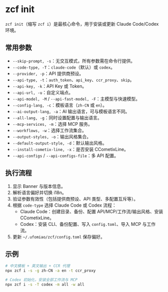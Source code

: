# zcf init

`zcf init`（缩写 `zcf i`）是最核心命令，用于安装或更新 Claude Code/Codex 环境。

## 常用参数

- `--skip-prompt, -s`：无交互模式，所有参数需在命令行提供。
- `--code-type, -T`：`claude-code`（默认）或 `codex`。
- `--provider, -p`：API 提供商预设。
- `--api-type, -t`：`auth_token`、`api_key`、`ccr_proxy`、`skip`。
- `--api-key, -k`：API Key 或 Token。
- `--api-url, -u`：自定义端点。
- `--api-model, -M` / `--api-fast-model, -F`：主模型与快速模型。
- `--config-lang, -c`：模板语言（`zh-CN` 或 `en`）。
- `--ai-output-lang, -a`：AI 输出语言，可与模板语言不同。
- `--all-lang, -g`：同时设置配置与输出语言。
- `--mcp-services, -m`：选择 MCP 服务。
- `--workflows, -w`：选择工作流集合。
- `--output-styles, -o`：输出风格集合。
- `--default-output-style, -d`：默认输出风格。
- `--install-cometix-line, -x`：是否安装 CCometixLine。
- `--api-configs` / `--api-configs-file`：多 API 配置。

## 执行流程

1. 显示 Banner 与版本信息。
2. 解析语言偏好并切换 i18n。
3. 验证参数有效性（包括提供商预设、API 类型、多配置互斥等）。
4. 根据 `code-type` 选择 Claude Code 或 Codex 流程：
   - Claude Code：创建目录、备份、配置 API/MCP/工作流/输出风格、安装 CCometixLine。
   - Codex：安装 CLI、备份配置、写入 `config.toml`、导入 MCP 与工作流。
5. 更新 `~/.ufomiao/zcf/config.toml` 保存偏好。

## 示例

```bash
# 中文模板 + 英文输出 + CCR 代理
npx zcf i -s -g zh-CN -a en -t ccr_proxy

# Codex 初始化，安装全部工作流与 MCP
npx zcf i -s -T codex -m all -w all
```
